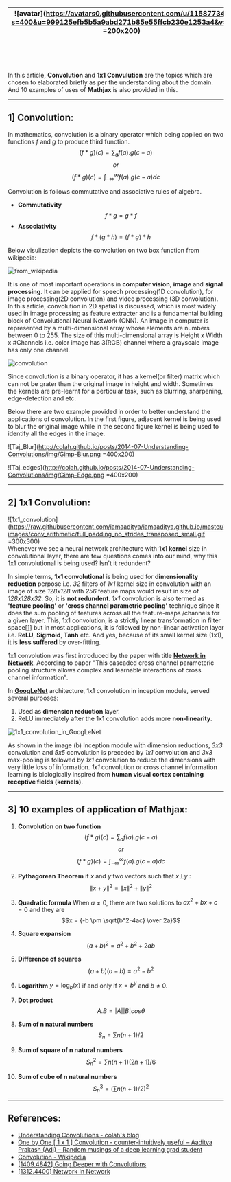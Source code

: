 [comment]: <> (FIRSTNAME_BATCH_X_ASSIGNMENT1)

| ![avatar](https://avatars0.githubusercontent.com/u/11587734?s=400&u=999125efb5b5a9abd271b85e55ffcb230e1253a4&v=4 =200x200)  | Ayush Kumar <br/> Batch 2 <br/> kayush206@gmail.com|
|:---:|:---:|

<br/>
<br/>
<br/>

In this article, __Convolution__ and __1x1 Convulution__ are the topics which are chosen to elaborated briefly as per the understanding about the domain. And 10 examples of uses of __Mathjax__ is also provided in this. 
___

1] Convolution:
------------
In mathematics, convolution is a binary operator which being applied on two functions $f$ and $g$ to produce third function.
$$(f*g)(c) = \sum_{a} f(a).g(c-a)$$
$$or$$
$$(f*g)(c) = \int_{-\infty}^{\infty}f(a).g(c-a)dc$$

Convolution is follows commutative and associative rules of algebra.
- **Commutativity**
   $$f*g = g*f$$
- **Associativity**
   $$f*(g*h) = (f*g)*h$$

Below visulization depicts the convolution on two box function from wikipedia:

![from_wikipedia](https://upload.wikimedia.org/wikipedia/commons/6/6a/Convolution_of_box_signal_with_itself2.gif)

It is one of most important operations in **computer vision**, **image** and **signal processing**. It can be applied for speech processing(1D convolution), for image processing(2D convolution)  and video processing (3D convolution). In this article, convolution in 2D spatial is discussed, which is most widely used in image processing as feature extracter and is a fundamental building block of Convolutional Neural Network (CNN). An image in computer is represented by a multi-dimensional array whose elements are numbers between 0 to 255. The size of this multi-dimensional array is Height x Width x #Channels i.e. color image has 3(RGB) channel where a grayscale image has only one channel.


![convolution](http://intellabs.github.io/RiverTrail/tutorial/images/convolution2.png)

Since convolution is a binary operator, it has a kernel(or filter) matrix which can not be grater than the original image in height and width. Sometimes the kernels are pre-learnt for a perticular task, such as blurring, sharpening, edge-detection and etc.

Below there are two example provided in order to better understand the applications of convolution. In the first figure, adjacent kernel is being used to blur the original image while in the second figure kernel is being used to identify all the edges in the image.

![Taj_Blur](http://colah.github.io/posts/2014-07-Understanding-Convolutions/img/Gimp-Blur.png =400x200)

![Taj_edges](http://colah.github.io/posts/2014-07-Understanding-Convolutions/img/Gimp-Edge.png =400x200)
___
2] 1x1 Convolution:
----------------
![1x1_convolution](https://raw.githubusercontent.com/iamaaditya/iamaaditya.github.io/master/images/conv_arithmetic/full_padding_no_strides_transposed_small.gif =300x300)
<br/>
Whenever we see a neural network architecture with **1x1 kernel** size in convolutional layer, there are few questions comes into our mind, why this 1x1 convolutional is being used? Isn't it redundent?  

In simple terms, **1x1 convolutional** is being used for **dimensionality reduction** perpose i.e. *32* filters of *1x1* kernel size in convolution with an image of size *128x128* with *256* feature maps would result in size of *128x128x32*. So, it is **not redundent**. *1x1* convolution is also termed as **'feature pooling'** or **'cross channel parametric pooling'** technique since it does the sum pooling of features across all the feature-maps /channels for a given layer. This, 1x1 convolution, is a strictly linear transformation in filter space[[1]()] but in most applications, it is followed by non-linear activation layer i.e. **ReLU**, **Sigmoid**, **Tanh** etc. And yes, because of its small kernel size (1x1), it is **less suffered** by over-fitting. 

1x1 convolution was first introduced by the paper with title **[Network in Network](https://arxiv.org/pdf/1312.4400v3.pdf)**. According to paper "This cascaded cross channel parameteric pooling structure allows complex and learnable interactions of cross channel information".

In **[GoogLeNet](https://arxiv.org/pdf/1409.4842.pdf)** architecture, 1x1 convolution in inception module, served several purposes:
1) Used as **dimension reduction** layer.
2) ReLU immediately after the 1x1 convolution adds more **non-linearity**.

![1x1_convolution_in_GoogLeNet](https://raw.githubusercontent.com/iamaaditya/iamaaditya.github.io/master/images/inception_1x1.png)

As shown in the image (b) Inception module with dimension reductions, *3x3* convolution and *5x5* convolution is preceded by *1x1* convolution and *3x3* max-pooling is followed by *1x1* convolution to reduce the dimensions with very little loss of information.
*1x1* convolution or cross channel information learning is biologically inspired from **human visual cortex containing receptive fields (kernels)**.
___
3] 10 examples of application of Mathjax:
-
1) **Convolution on two function**
    $$(f*g)(c) = \sum_{a} f(a).g(c-a)$$
    $$or$$
    $$(f*g)(c) = \int_{-\infty}^{\infty}f(a).g(c-a)dc$$
2) **Pythagorean Theorem**
    if $x$ and $y$ two vectors such that $x\bot y$ :
    $$ \lVert x+y \rVert^2  = \lVert x \rVert^2 + \lVert y \rVert^2$$

3) **Quadratic formula**
    When $a≠0$, there are two solutions to $ax^2+bx+c=0$ and they are
    $$x = {-b \pm \sqrt{b^2-4ac} \over 2a}$$
    
4) **Square expansion** 
   $$(a+b)^2 = a^2 + b^2+ 2ab$$

5) **Difference of squares**
   $$(a+b)(a-b) = a^2-b^2$$
   
6) **Logarithm**
   $y = \log_{b}(x)$ if and only if $x = b^y$ and $b\neq0$.
   
7) **Dot product**
   $$A.B= |A||B|cos\theta$$

8) **Sum of n natural numbers**
   $$S_n = \sum n(n+1)/2$$

9) **Sum of square of n natural numbers**
   $$S_n^2 = \sum n(n+1)(2n+1)/6$$

10) **Sum of cube of n natural numbers**
    $$S_n^3 = (\sum n(n+1)/2)^2$$
___
References:
-----------
- [Understanding Convolutions - colah's blog](http://colah.github.io/posts/2014-07-Understanding-Convolutions/)
- [One by One [ 1 x 1 ] Convolution - counter-intuitively useful – Aaditya Prakash (Adi) – Random musings of a deep learning grad student](http://iamaaditya.github.io/2016/03/one-by-one-convolution/)
- [Convolution - Wikipedia](https://en.wikipedia.org/wiki/Convolution)
- [[1409.4842] Going Deeper with Convolutions](https://arxiv.org/abs/1409.4842)
- [[1312.4400] Network In Network](https://arxiv.org/abs/1312.4400)
